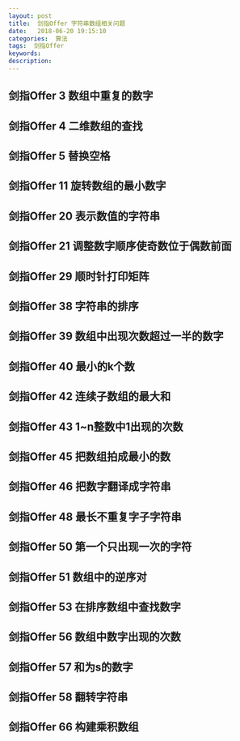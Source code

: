 ```yaml
---
layout: post
title:  剑指Offer 字符串数组相关问题
date:   2018-06-20 19:15:10
categories:  算法
tags:  剑指Offer
keywords: 
description:         
---
```

## 剑指Offer 3 数组中重复的数字
## 剑指Offer 4 二维数组的查找
## 剑指Offer 5 替换空格
## 剑指Offer 11 旋转数组的最小数字
## 剑指Offer 20 表示数值的字符串
## 剑指Offer 21 调整数字顺序使奇数位于偶数前面
## 剑指Offer 29 顺时针打印矩阵
## 剑指Offer 38 字符串的排序
## 剑指Offer 39 数组中出现次数超过一半的数字
## 剑指Offer 40 最小的k个数
## 剑指Offer 42 连续子数组的最大和
## 剑指Offer 43 1~n整数中1出现的次数
## 剑指Offer 45 把数组拍成最小的数
## 剑指Offer 46 把数字翻译成字符串
## 剑指Offer 48 最长不重复字子字符串
## 剑指Offer 50 第一个只出现一次的字符
## 剑指Offer 51 数组中的逆序对
## 剑指Offer 53 在排序数组中查找数字
## 剑指Offer 56 数组中数字出现的次数
## 剑指Offer 57 和为s的数字
## 剑指Offer 58 翻转字符串
## 剑指Offer 66 构建乘积数组

